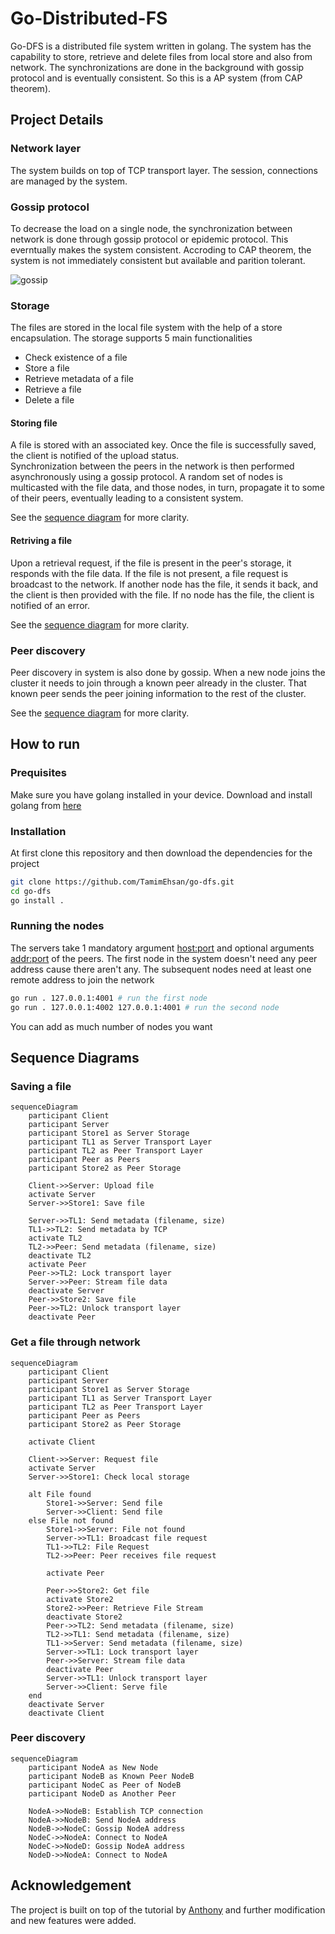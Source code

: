 ﻿# Go-Distributed-FS

Go-DFS is a distributed file system written in golang. The system has the capability to store, retrieve and delete files from local store and also from network. The synchronizations are done in the background with gossip protocol and is eventually consistent. So this is a AP system (from CAP theorem).

## Project Details
### Network layer
The system builds on top of TCP transport layer. The session, connections are managed by the system. 

### Gossip protocol
To decrease the load on a single node, the synchronization between network is done through gossip protocol or epidemic protocol. This everntually makes the system consistent. Accroding to CAP theorem, the system is not immediately consistent but available and parition tolerant.

![gossip](https://miro.medium.com/v2/resize:fit:960/1*g-2JSkw7LxpKod2sd4Lt4w.gif)

### Storage
The files are stored in the local file system with the help of a store encapsulation. The storage supports 5 main functionalities
- Check existence of a file
- Store a file
- Retrieve metadata of a file
- Retrieve a file
- Delete a file

#### Storing file
A file is stored with an associated key. Once the file is successfully saved, the client is notified of the upload status.  
Synchronization between the peers in the network is then performed asynchronously using a gossip protocol. A random set of nodes is multicasted with the file data, and those nodes, in turn, propagate it to some of their peers, eventually leading to a consistent system.

See the [sequence diagram](#saving-a-file) for more clarity.

#### Retriving a file
Upon a retrieval request, if the file is present in the peer's storage, it responds with the file data. If the file is not present, a file request is broadcast to the network. If another node has the file, it sends it back, and the client is then provided with the file. If no node has the file, the client is notified of an error.

See the [sequence diagram](#get-a-file-through-network) for more clarity.

### Peer discovery
Peer discovery in system is also done by gossip. When a new node joins the cluster it needs to join through a known peer already in the cluster. That known peer sends the peer joining information to the rest of the cluster.

See the [sequence diagram](#peer-discovery-1) for more clarity.

## How to run
### Prequisites
Make sure you have golang installed in your device. Download and install golang from [here](https://go.dev/doc/install)

### Installation
At first clone this repository and then download the dependencies for the project
```bash
git clone https://github.com/TamimEhsan/go-dfs.git
cd go-dfs
go install .
```

### Running the nodes
The servers take 1 mandatory argument <host:port> and optional arguments <addr:port> of the peers. The first node in the system doesn't need any peer address cause there aren't any. The subsequent nodes need at least one remote address to join the network
```bash
go run . 127.0.0.1:4001 # run the first node
go run . 127.0.0.1:4002 127.0.0.1:4001 # run the second node
```
You can add as much number of nodes you want
## Sequence Diagrams

### Saving a file
```mermaid
sequenceDiagram
    participant Client
    participant Server
    participant Store1 as Server Storage
    participant TL1 as Server Transport Layer
    participant TL2 as Peer Transport Layer
    participant Peer as Peers
    participant Store2 as Peer Storage

    Client->>Server: Upload file
    activate Server
    Server->>Store1: Save file
    
    Server->>TL1: Send metadata (filename, size)
    TL1->>TL2: Send metadata by TCP
    activate TL2
    TL2->>Peer: Send metadata (filename, size)
    deactivate TL2
    activate Peer
    Peer->>TL2: Lock transport layer
    Server->>Peer: Stream file data
    deactivate Server
    Peer->>Store2: Save file
    Peer->>TL2: Unlock transport layer
    deactivate Peer
```
### Get a file through network
```mermaid
sequenceDiagram
    participant Client
    participant Server
    participant Store1 as Server Storage
    participant TL1 as Server Transport Layer
    participant TL2 as Peer Transport Layer
    participant Peer as Peers
    participant Store2 as Peer Storage

    activate Client
    
    Client->>Server: Request file
    activate Server
    Server->>Store1: Check local storage
    
    alt File found
        Store1->>Server: Send file
        Server->>Client: Send file
    else File not found
        Store1->>Server: File not found
        Server->>TL1: Broadcast file request
        TL1->>TL2: File Request
        TL2->>Peer: Peer receives file request

        activate Peer
       
        Peer->>Store2: Get file 
        activate Store2
        Store2->>Peer: Retrieve File Stream
        deactivate Store2
        Peer->>TL2: Send metadata (filename, size)
        TL2->>TL1: Send metadata (filename, size)
        TL1->>Server: Send metadata (filename, size)
        Server->>TL1: Lock transport layer
        Peer->>Server: Stream file data
        deactivate Peer
        Server->>TL1: Unlock transport layer
        Server->>Client: Serve file
    end
    deactivate Server
    deactivate Client
```

### Peer discovery

```mermaid
sequenceDiagram
    participant NodeA as New Node
    participant NodeB as Known Peer NodeB
    participant NodeC as Peer of NodeB
    participant NodeD as Another Peer

    NodeA->>NodeB: Establish TCP connection
    NodeA->>NodeB: Send NodeA address
    NodeB->>NodeC: Gossip NodeA address
    NodeC->>NodeA: Connect to NodeA
    NodeC->>NodeD: Gossip NodeA address
    NodeD->>NodeA: Connect to NodeA
```

## Acknowledgement
The project is built on top of the tutorial by [Anthony](https://github.com/anthdm) and further modification and new features were added. 

